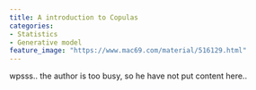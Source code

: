 ```yaml
---
title: A introduction to Copulas 
categories:
- Statistics
- Generative model
feature_image: "https://www.mac69.com/material/516129.html"
---
```


wpsss.. the author is too busy, so he have not put content here..